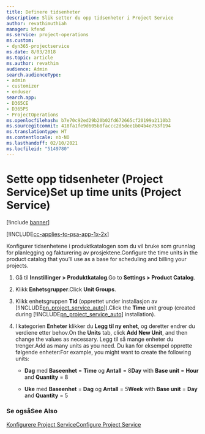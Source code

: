 ```yaml
---
title: Definere tidsenheter
description: Slik setter du opp tidsenheter i Project Service
author: revathimuthiah
manager: kfend
ms.service: project-operations
ms.custom:
- dyn365-projectservice
ms.date: 8/03/2018
ms.topic: article
ms.author: revathim
audience: Admin
search.audienceType:
- admin
- customizer
- enduser
search.app:
- D365CE
- D365PS
- ProjectOperations
ms.openlocfilehash: b7e70c92ed29b20b02fd672665cf20199a2110b3
ms.sourcegitcommit: 418fa1fe9d605b8faccc2d5dee1b04b4e753f194
ms.translationtype: HT
ms.contentlocale: nb-NO
ms.lasthandoff: 02/10/2021
ms.locfileid: "5149780"
---
```

# <a name="set-up-time-units-project-service"></a><span data-ttu-id="7c696-103">Sette opp tidsenheter (Project Service)</span><span class="sxs-lookup"><span data-stu-id="7c696-103">Set up time units (Project Service)</span></span>

[!include [banner](../includes/psa-now-project-operations.md)]

[!INCLUDE[cc-applies-to-psa-app-1x-2x](../includes/cc-applies-to-psa-app-1x-2x.md)]

<span data-ttu-id="7c696-104">Konfigurer tidsenhetene i produktkatalogen som du vil bruke som grunnlag for planlegging og fakturering av prosjektene.</span><span class="sxs-lookup"><span data-stu-id="7c696-104">Configure the time units in the product catalog that you’ll use as a base for scheduling and billing your projects.</span></span>  
  
1. <span data-ttu-id="7c696-105">Gå til **Innstillinger > Produktkatalog**.</span><span class="sxs-lookup"><span data-stu-id="7c696-105">Go to **Settings > Product Catalog**.</span></span>  
  
2. <span data-ttu-id="7c696-106">Klikk **Enhetsgrupper**.</span><span class="sxs-lookup"><span data-stu-id="7c696-106">Click **Unit Groups**.</span></span>  
  
3. <span data-ttu-id="7c696-107">Klikk enhetsgruppen **Tid** (opprettet under installasjon av [!INCLUDE[pn_project_service_auto](../includes/pn-project-service-auto.md)]).</span><span class="sxs-lookup"><span data-stu-id="7c696-107">Click the **Time** unit group (created during [!INCLUDE[pn_project_service_auto](../includes/pn-project-service-auto.md)] installation).</span></span>  
  
4. <span data-ttu-id="7c696-108">I kategorien **Enheter** klikker du **Legg til ny enhet**, og deretter endrer du verdiene etter behov.</span><span class="sxs-lookup"><span data-stu-id="7c696-108">On the **Units** tab, click **Add New Unit**, and then change the values as necessary.</span></span> <span data-ttu-id="7c696-109">Legg til så mange enheter du trenger.</span><span class="sxs-lookup"><span data-stu-id="7c696-109">Add as many units as you need.</span></span> <span data-ttu-id="7c696-110">Du kan for eksempel opprette følgende enheter:</span><span class="sxs-lookup"><span data-stu-id="7c696-110">For example, you might want to create the following units:</span></span>  
  
   - <span data-ttu-id="7c696-111">**Dag** med **Baseenhet** = **Time** og **Antall** = 8</span><span class="sxs-lookup"><span data-stu-id="7c696-111">**Day** with **Base unit** = **Hour** and **Quantity** = 8</span></span>  
  
   - <span data-ttu-id="7c696-112">**Uke** med **Baseenhet** = **Dag** og **Antall** = 5</span><span class="sxs-lookup"><span data-stu-id="7c696-112">**Week** with **Base unit** = **Day** and **Quantity** = 5</span></span>  
  
### <a name="see-also"></a><span data-ttu-id="7c696-113">Se også</span><span class="sxs-lookup"><span data-stu-id="7c696-113">See Also</span></span>  
 [<span data-ttu-id="7c696-114">Konfigurere Project Service</span><span class="sxs-lookup"><span data-stu-id="7c696-114">Configure Project Service</span></span>](../psa/configure.md)
